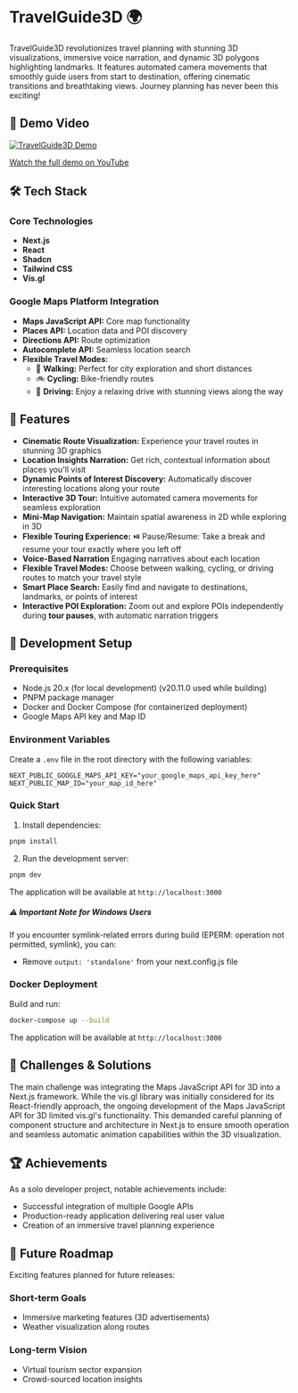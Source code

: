 # TravelGuide3D 🌍

TravelGuide3D revolutionizes travel planning with stunning 3D visualizations, immersive voice narration, and dynamic 3D polygons highlighting landmarks. It features automated camera movements that smoothly guide users from start to destination, offering cinematic transitions and breathtaking views. Journey planning has never been this exciting!

## 🎥 Demo Video

[![TravelGuide3D Demo](https://img.youtube.com/vi/Vv0zSx3vOeM/maxresdefault.jpg)](https://www.youtube.com/watch?v=Vv0zSx3vOeM&t=3s)

[Watch the full demo on YouTube](https://www.youtube.com/watch?v=YOUR_VIDEO_ID)

## 🛠️ Tech Stack

### Core Technologies

- **Next.js**
- **React**
- **Shadcn**
- **Tailwind CSS**
- **Vis.gl**

### Google Maps Platform Integration

- **Maps JavaScript API:** Core map functionality
- **Places API:** Location data and POI discovery
- **Directions API:** Route optimization
- **Autocomplete API:** Seamless location search
- **Flexible Travel Modes:**
  - 🚶 **Walking:** Perfect for city exploration and short distances
  - 🚲 **Cycling:** Bike-friendly routes
  - 🚗 **Driving:** Enjoy a relaxing drive with stunning views along the way

## 🚀 Features

- **Cinematic Route Visualization:** Experience your travel routes in stunning 3D graphics
- **Location Insights Narration:** Get rich, contextual information about places you'll visit
- **Dynamic Points of Interest Discovery:** Automatically discover interesting locations along your route
- **Interactive 3D Tour:** Intuitive automated camera movements for seamless exploration
- **Mini-Map Navigation:** Maintain spatial awareness in 2D while exploring in 3D
- **Flexible Touring Experience:** ⏯️ Pause/Resume: Take a break and resume your tour exactly where you left off
- **Voice-Based Narration** Engaging narratives about each location
- **Flexible Travel Modes:** Choose between walking, cycling, or driving routes to match your travel style
- **Smart Place Search:** Easily find and navigate to destinations, landmarks, or points of interest
- **Interactive POI Exploration:** Zoom out and explore POIs independently during **tour pauses**, with automatic narration triggers

## 🚧 Development Setup

### Prerequisites

- Node.js 20.x (for local development) (v20.11.0 used while building)
- PNPM package manager
- Docker and Docker Compose (for containerized deployment)
- Google Maps API key and Map ID

### Environment Variables

Create a `.env` file in the root directory with the following variables:

```env
NEXT_PUBLIC_GOOGLE_MAPS_API_KEY="your_google_maps_api_key_here"
NEXT_PUBLIC_MAP_ID="your_map_id_here"
```

### Quick Start

1. Install dependencies:

```bash
pnpm install
```

2. Run the development server:

```bash
pnpm dev
```

The application will be available at `http://localhost:3000`
##### ⚠️ Important Note for Windows Users
If you encounter symlink-related errors during build (EPERM: operation not permitted, symlink), you can:
- Remove `output: 'standalone'` from your next.config.js file

### Docker Deployment

Build and run:

```bash
docker-compose up --build
```

The application will be available at `http://localhost:3000`

## 💪 Challenges & Solutions

The main challenge was integrating the Maps JavaScript API for 3D into a Next.js framework. While the vis.gl library was initially considered for its React-friendly approach, the ongoing development of the Maps JavaScript API for 3D limited vis.gl's functionality. This demanded careful planning of component structure and architecture in Next.js to ensure smooth operation and seamless automatic animation capabilities within the 3D visualization.

## 🏆 Achievements

As a solo developer project, notable achievements include:

- Successful integration of multiple Google APIs
- Production-ready application delivering real user value
- Creation of an immersive travel planning experience

## 🔮 Future Roadmap

Exciting features planned for future releases:

### Short-term Goals

- Immersive marketing features (3D advertisements)
- Weather visualization along routes

### Long-term Vision

- Virtual tourism sector expansion
- Crowd-sourced location insights
